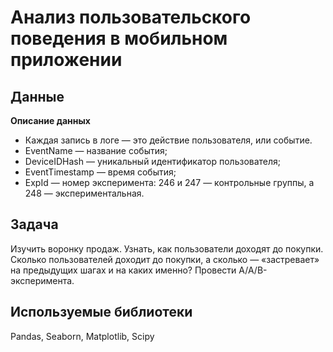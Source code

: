 # Анализ пользовательского поведения в мобильном приложении
## Данные

**Описание данных**

- Каждая запись в логе — это действие пользователя, или событие.
- EventName — название события;
- DeviceIDHash — уникальный идентификатор пользователя;
- EventTimestamp — время события;
- ExpId — номер эксперимента: 246 и 247 — контрольные группы, а 248 — экспериментальная.

## Задача

Изучить воронку продаж. Узнать, как пользователи доходят до покупки. Сколько пользователей доходит до покупки, а сколько — «застревает» на предыдущих шагах и на каких именно? Провести A/A/B-эксперимента.

## Используемые библиотеки

Pandas, Seaborn, Matplotlib, Scipy